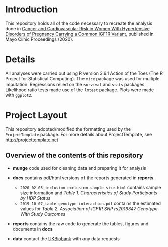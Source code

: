 # Introduction

This repository holds all of the code necessary to recreate the analysis done in [Cancer and Cardiovascular Risk in Women With Hypertensive Disorders of Pregnancy Carrying a Common IGF1R Variant](https://doi.org/10.1016/j.mayocp.2020.03.037), published in Mayo Clinic Proceedings (2020).

# Details

All analyses were carried out using R version 3.6.1 Action of the  Toes (The R Project
for Statistical Computing). The `mice` package was used for multiple imputation. Regressions relied on the `survival` and `stats` packages. Likelihood ratio tests made use of the `lmtest` package. Plots were made with `ggplot2`.

# Project Layout

This repository adopted/modified the formatting used by the `ProjectTemplate` package. For more details about ProjectTemplate, see http://projecttemplate.net

## Overview of the contents of this repository

+ **munge** code used for cleaning data and preparing it for analysis

+ **docs** contains pdf/html versions of the reports generated in **reports**.
    + `2020-02-05_inclusion-exclusion-sample-size.html` contains sample size information and *Table 1. Characteristics of Study Participants by HDP Status*
    + `2019-10-07_table-genotype-interaction.pdf` contains the estimated values for *Table 2. Association of IGF1R SNP rs2016347 Genotype With Study Outcomes*

+ **reports** contains the raw code to generate the tables, figures and documents in **docs**

+ **data** contact the [UKBiobank](https://www.ukbiobank.ac.uk) with any data requests
